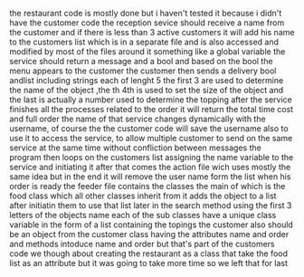 the restaurant code is mostly done 
but i haven't tested it because i didn't have the customer code
the reception sevice should receive a name from the customer and if there is less than 3 active customers it will add his name to the customers list which is in a separate file 
and is also accessed and modified by most of the files around it something like a global variable
the service should return a message and a bool and based on the bool the menu appears to the customer
the customer then sends a delivery bool andlist including strings each of lenght 5 the first 3 are used to determine the name of the object ,the th 4th is used to set the size of the object and the last is actually a number used to determine the topping
after the service finishes all the processes related to the order it will return the total time cost and full order 
the name of that service changes dynamically with the username, of course the the customer code will save the username also to use it to access the service, to allow multiple customer to send on the same service at the same time without confliction between messages
the program then loops on the customers list assigning the name variable to the service and initiating it
after that comes the action file wich uses mostly the same idea but in the end it will remove the user name form the list when his order is ready
the feeder file contains the classes the main of which is the food class which all other classes inherit from it adds the object to a list after initiatin them to use that list later in the search method using the first 3 letters of the objects name 
each of the sub classes have a unique class variable in the form of a list containing the topings
the customer also should be an object from the customer class having the attributes name and order and methods intoduce name and order but that's part of the customers code
we though about creating the restaurant as a class that take the food list as an attribute 
but it was going to take more time so we left that for last

